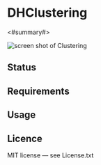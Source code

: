 # DHClustering #

<#summary#>

<img src="http://douglashill.co/files/<#file name#>.png" alt="screen shot of Clustering">

## Status ##



## Requirements ##



## Usage ##



## Licence ##

MIT license — see License.txt
